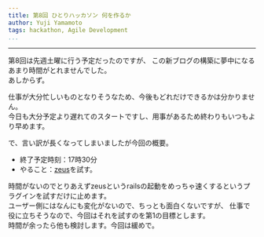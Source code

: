 ```yaml
---
title: 第8回 ひとりハッカソン 何を作るか
author: Yuji Yamamoto
tags: hackathon, Agile Development
...
```

---

第8回は先週土曜に行う予定だったのですが、
この新ブログの構築に夢中になるあまり時間がとれませんでした。  
あしからず。

仕事が大分忙しいものとなりそうなため、今後もどれだけできるかは分かりません。  
今日も大分予定より遅れてのスタートですし、用事があるため終わりもいつもより早めます。

で、言い訳が長くなってしまいましたが今回の概要。

- 終了予定時刻：17時30分
- やること：[zeus](https://github.com/burke/zeus)を試す。

時間がないのでとりあえずzeusというrailsの起動をめっちゃ速くするというプラグインを試すだけに止めます。  
ユーザー側にはなんにも変化がないので、ちっとも面白くないですが、
仕事で役に立ちそうなので、今回はそれを試すのを第1の目標とします。  
時間が余ったら他も検討します。今回は緩めで。
